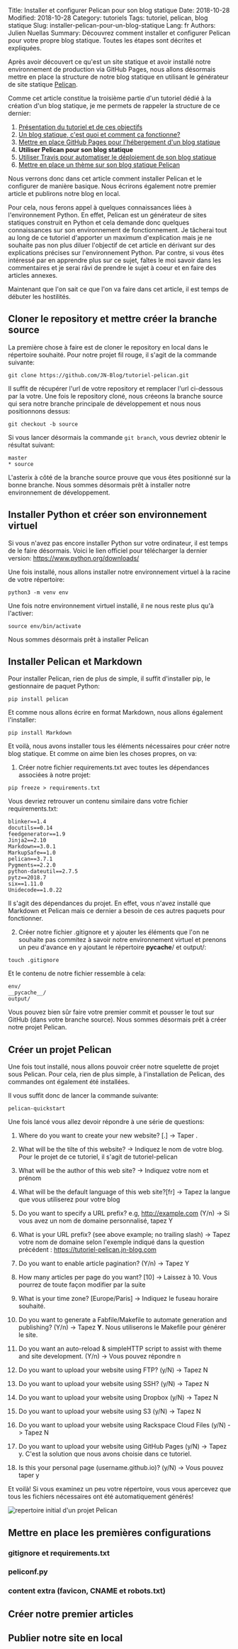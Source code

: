 Title: Installer et configurer Pelican pour son blog statique
Date: 2018-10-28
Modified: 2018-10-28
Category: tutoriels
Tags: tutoriel, pelican, blog statique
Slug: installer-pelican-pour-un-blog-statique
Lang: fr
Authors: Julien Nuellas
Summary: Découvrez comment installer et configurer Pelican pour votre propre blog statique. Toutes les étapes sont décrites et expliquées.

Après avoir découvert ce qu'est un site statique et avoir installé notre environnement de production via GitHub Pages, nous allons désormais mettre en place la structure de notre blog statique en utilisant le générateur de site statique [Pelican](http://docs.getpelican.com/en/stable/).

Comme cet article constitue la troisième partie d'un tutoriel dédié à la création d'un blog statique, je me permets de rappeler la structure de ce dernier:

1. [Présentation du tutoriel et de ces objectifs]({filename}tuto_pelican_0_introduction.md)
2. [Un blog statique, c'est quoi et comment ça fonctionne?]({filename}tuto_pelican_1_whats_blog_statique.md)
3. [Mettre en place GitHub Pages pour l'hébergement d'un blog statique]({filename}tuto_pelican_2_githubpages_setup.md)
4. **Utiliser Pelican pour son blog statique**
5. [Utiliser Travis pour automatiser le déploiement de son blog statique]({filename}tuto_pelican_4_installer_travis.md)
6. [Mettre en place un thème sur son blog statique Pelican]({filename}tuto_pelican_5_installer_theme.md)

Nous verrons donc dans cet article comment installer Pelican et le configurer de manière basique. Nous écrirons également notre premier article et publirons notre blog en local.

Pour cela, nous ferons appel à quelques connaissances liées à l'environnement Python. En effet, Pelican est un générateur de sites statiques construit en Python et cela demande donc quelques connaissances sur son environnement de fonctionnement. Je tâcherai tout au long de ce tutoriel d'apporter un maximum d'explication mais je ne souhaite pas non plus diluer l'objectif de cet article en dérivant sur des explications précises sur l'environnement Python. Par contre, si vous êtes intéressé par en apprendre plus sur ce sujet, faîtes le moi savoir dans les commentaires et je serai râvi de prendre le sujet à coeur et en faire des articles annexes.

Maintenant que l'on sait ce que l'on va faire dans cet article, il est temps de débuter les hostilités.

## Cloner le repository et mettre créer la branche source

La première chose à faire est de cloner le repository en local dans le répertoire souhaité. Pour notre projet fil rouge, il s'agit de la commande suivante:

```
git clone https://github.com/JN-Blog/tutoriel-pelican.git
```

Il suffit de récupérer l'url de votre repository et remplacer l'url ci-dessous par la votre.
Une fois le repository cloné, nous créeons la branche source qui sera notre branche principale de développement et nous nous positionnons dessus:

```
git checkout -b source
```

Si vous lancer désormais la commande ```git branch```, vous devriez obtenir le résultat suivant:

```
master
* source
```

L'asterix à côté de la branche source prouve que vous êtes positionné sur la bonne branche. Nous sommes désormais prêt à installer notre environnement de développement.

## Installer Python et créer son environnement virtuel

Si vous n'avez pas encore installer Python sur votre ordinateur, il est temps de le faire désormais. Voici le lien officiel pour télécharger la dernier version: https://www.python.org/downloads/

Une fois installé, nous allons installer notre environnement virtuel à la racine de votre répertoire:

```
python3 -m venv env
```

Une fois notre environnement virtuel installé, il ne nous reste plus qu'à l'activer:

```
source env/bin/activate
```

Nous sommes désormais prêt à installer Pelican

## Installer Pelican et Markdown

Pour installer Pelican, rien de plus de simple, il suffit d'installer pip, le gestionnaire de paquet Python:

```
pip install pelican
```

Et comme nous allons écrire en format Markdown, nous allons également l'installer:

```
pip install Markdown
```

Et voilà, nous avons installer tous les éléments nécessaires pour créer notre blog statique.
Et comme on aime bien les choses propres, on va:

1. Créer notre fichier requirements.txt avec toutes les dépendances associées à notre projet:
```
pip freeze > requirements.txt
```

Vous devriez retrouver un contenu similaire dans votre fichier requirements.txt:
```
blinker==1.4
docutils==0.14
feedgenerator==1.9
Jinja2==2.10
Markdown==3.0.1
MarkupSafe==1.0
pelican==3.7.1
Pygments==2.2.0
python-dateutil==2.7.5
pytz==2018.7
six==1.11.0
Unidecode==1.0.22
```

Il s'agit des dépendances du projet. En effet, vous n'avez installé que Markdown et Pelican mais ce dernier a besoin de ces autres paquets pour fonctionner.

2. Créer notre fichier .gitignore et y ajouter les éléments que l'on ne souhaite pas commitez à savoir notre environnement virtuel et prenons un peu d'avance en y ajoutant le répertoire __pycache__/ et output/:

```
touch .gitignore
```

Et le contenu de notre fichier ressemble à cela:

```
env/
__pycache__/
output/
```

Vous pouvez bien sûr faire votre premier commit et pousser le tout sur GitHub (dans votre branche source).
Nous sommes désormais prêt à créer notre projet Pelican.

## Créer un projet Pelican

Une fois tout installé, nous allons pouvoir créer notre squelette de projet sous Pelican.
Pour cela, rien de plus simple, à l'installation de Pelican, des commandes ont également été installées.

Il vous suffit donc de lancer la commande suivante:

```
pelican-quickstart
```

Une fois lancé vous allez devoir répondre à une série de questions:

1. Where do you want to create your new website? [.]
-> Taper .

2. What will be the tilte of this website?
-> Indiquez le nom de votre blog. Pour le projet de ce tutoriel, il s'agit de tutoriel-pelican

3. What will be the author of this web site?
-> Indiquez votre nom et prénom

4. What will be the default language of this web site?[fr]
-> Tapez la langue que vous utiliserez pour votre blog

5. Do you want to specify a URL prefix? e.g, http://example.com (Y/n)
-> Si vous avez un nom de domaine personnalisé, tapez Y

6. What is your URL prefix? (see above example; no trailing slash)
-> Tapez votre nom de domaine selon l'exemple indiqué dans la question précédent : https://tutoriel-pelican.jn-blog.com

7. Do you want to enable article pagination? (Y/n)
-> Tapez Y

8. How many articles per page do you want? [10]
-> Laissez à 10. Vous pourrez de toute façon modifier par la suite

9. What is your time zone? [Europe/Paris]
-> Indiquez le fuseau horaire souhaité.

10. Do you want to generate a Fabfile/Makefile to automate generation and publishing? (Y/n)
-> Tapez **Y**. Nous utiliserons le Makefile pour générer le site.

11. Do you want an auto-reload & simpleHTTP script to assist with theme and site development. (Y/n)
-> Vous pouvez répondre n

12. Do you want to upload your website using FTP? (y/N)
-> Tapez N

13. Do you want to upload your website using SSH? (y/N)
-> Tapez N

14. Do you want to upload your website using Dropbox (y/N)
-> Tapez N

15. Do you want to upload your website using S3 (y/N)
-> Tapez N

16. Do you want to upload your website using Rackspace Cloud Files (y/N)
-> Tapez N

17. Do you want to upload your website using GitHub Pages (y/N)
-> Tapez y. C'est la solution que nous avons choisie dans ce tutoriel.

18. Is this your personal page (username.github.io)? (y/N)
-> Vous pouvez taper y

Et voilà! Si vous examinez un peu votre répertoire, vous vous apercevez que tous les fichiers nécessaires ont été automatiquement générés!

![repertoire initial d'un projet Pelican]({filename}/images/tuto-pelican-pelican-repertoire.png)

## Mettre en place les premières configurations

### gitignore et requirements.txt
### peliconf.py
### content extra (favicon, CNAME et robots.txt)

## Créer notre premier articles

## Publier notre site en local

<!-- ### Cloner le repository en local

Une fois le repository créé, nous allons le cloner sur notre machine dans le répertoire dedié au blog:

```
git clone https://ta-race.git 
```

Un fois cloné, nous créeons les branches source et gh-pages en plus de la branche master:

```
git branch source
git branch gh-pages
```

Désormais, si nous lançons la commande ```git branch```, nous pouvons constater que le repository possède trois branches:

```
* master
source
gh-pages
```

Une fois créée, nous pouvons désormais toutes les pousser sur GitHub:

```
git push origin HEAD
```

Maintenant, retournant sur GitHub dans notre repository pour continuer la configuration. -->